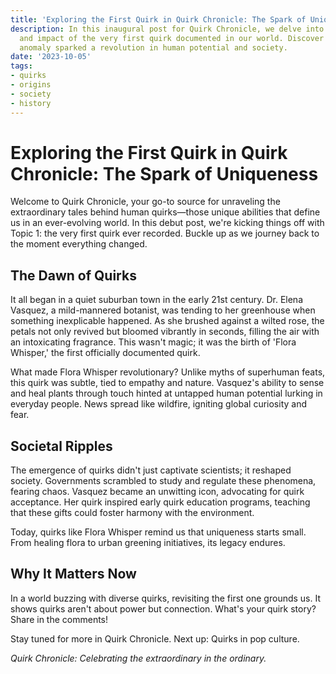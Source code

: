 ```yaml
---
title: 'Exploring the First Quirk in Quirk Chronicle: The Spark of Uniqueness'
description: In this inaugural post for Quirk Chronicle, we delve into the origins
  and impact of the very first quirk documented in our world. Discover how a simple
  anomaly sparked a revolution in human potential and society.
date: '2023-10-05'
tags:
- quirks
- origins
- society
- history
---
```


# Exploring the First Quirk in Quirk Chronicle: The Spark of Uniqueness

Welcome to Quirk Chronicle, your go-to source for unraveling the extraordinary tales behind human quirks—those unique abilities that define us in an ever-evolving world. In this debut post, we're kicking things off with Topic 1: the very first quirk ever recorded. Buckle up as we journey back to the moment everything changed.

## The Dawn of Quirks

It all began in a quiet suburban town in the early 21st century. Dr. Elena Vasquez, a mild-mannered botanist, was tending to her greenhouse when something inexplicable happened. As she brushed against a wilted rose, the petals not only revived but bloomed vibrantly in seconds, filling the air with an intoxicating fragrance. This wasn't magic; it was the birth of 'Flora Whisper,' the first officially documented quirk.

What made Flora Whisper revolutionary? Unlike myths of superhuman feats, this quirk was subtle, tied to empathy and nature. Vasquez's ability to sense and heal plants through touch hinted at untapped human potential lurking in everyday people. News spread like wildfire, igniting global curiosity and fear.

## Societal Ripples

The emergence of quirks didn't just captivate scientists; it reshaped society. Governments scrambled to study and regulate these phenomena, fearing chaos. Vasquez became an unwitting icon, advocating for quirk acceptance. Her quirk inspired early quirk education programs, teaching that these gifts could foster harmony with the environment.

Today, quirks like Flora Whisper remind us that uniqueness starts small. From healing flora to urban greening initiatives, its legacy endures.

## Why It Matters Now

In a world buzzing with diverse quirks, revisiting the first one grounds us. It shows quirks aren't about power but connection. What's your quirk story? Share in the comments!

Stay tuned for more in Quirk Chronicle. Next up: Quirks in pop culture.

*Quirk Chronicle: Celebrating the extraordinary in the ordinary.*
